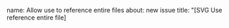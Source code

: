 name: Allow use to reference entire files
about: new issue
title: "[SVG Use reference entire file] <TITLE HERE>"
labels: SVG
assignees: goldenboy777